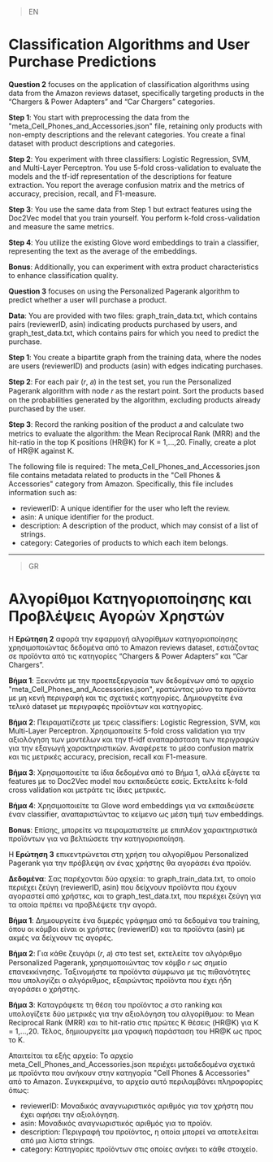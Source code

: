 >EN
# Classification Algorithms and User Purchase Predictions

**Question 2** focuses on the application of classification algorithms using data from the Amazon reviews dataset, specifically targeting products in the “Chargers & Power Adapters” and “Car Chargers” categories.

**Step 1**: You start with preprocessing the data from the "meta_Cell_Phones_and_Accessories.json" file, retaining only products with non-empty descriptions and the relevant categories. You create a final dataset with product descriptions and categories.

**Step 2**: You experiment with three classifiers: Logistic Regression, SVM, and Multi-Layer Perceptron. You use 5-fold cross-validation to evaluate the models and the tf-idf representation of the descriptions for feature extraction. You report the average confusion matrix and the metrics of accuracy, precision, recall, and F1-measure.

**Step 3**: You use the same data from Step 1 but extract features using the Doc2Vec model that you train yourself. You perform k-fold cross-validation and measure the same metrics.

**Step 4**: You utilize the existing Glove word embeddings to train a classifier, representing the text as the average of the embeddings.

**Bonus**: Additionally, you can experiment with extra product characteristics to enhance classification quality.


**Question 3** focuses on using the Personalized Pagerank algorithm to predict whether a user will purchase a product.

**Data**: You are provided with two files: graph_train_data.txt, which contains pairs (reviewerID, asin) indicating products purchased by users, and graph_test_data.txt, which contains pairs for which you need to predict the purchase.

**Step 1**: You create a bipartite graph from the training data, where the nodes are users (reviewerID) and products (asin) with edges indicating purchases.

**Step 2**: For each pair (𝑟, 𝑎) in the test set, you run the Personalized Pagerank algorithm with node 𝑟 as the restart point. Sort the products based on the probabilities generated by the algorithm, excluding products already purchased by the user.

**Step 3**: Record the ranking position of the product 𝑎 and calculate two metrics to evaluate the algorithm: the Mean Reciprocal Rank (MRR) and the hit-ratio in the top K positions (HR@K) for K = 1,…,20. Finally, create a plot of HR@K against K.

The following file is required:
The meta_Cell_Phones_and_Accessories.json file contains metadata related to products in the "Cell Phones & Accessories" category from Amazon. Specifically, this file includes information such as:
* reviewerID: A unique identifier for the user who left the review.
* asin: A unique identifier for the product.
* description: A description of the product, which may consist of a list of strings.
* category: Categories of products to which each item belongs.

---
>GR
# Αλγορίθμοι Κατηγοριοποίησης και Προβλέψεις Αγορών Χρηστών

Η **Ερώτηση 2** αφορά την εφαρμογή αλγορίθμων κατηγοριοποίησης χρησιμοποιώντας δεδομένα από το Amazon reviews dataset, εστιάζοντας σε προϊόντα από τις κατηγορίες “Chargers & Power Adapters” και “Car Chargers”.

**Βήμα 1**: Ξεκινάτε με την προεπεξεργασία των δεδομένων από το αρχείο "meta_Cell_Phones_and_Accessories.json", κρατώντας μόνο τα προϊόντα με μη κενή περιγραφή και τις σχετικές κατηγορίες. Δημιουργείτε ένα τελικό dataset με περιγραφές προϊόντων και κατηγορίες.

**Βήμα 2**: Πειραματίζεστε με τρεις classifiers: Logistic Regression, SVM, και Multi-Layer Perceptron. Χρησιμοποιείτε 5-fold cross validation για την αξιολόγηση των μοντέλων και την tf-idf αναπαράσταση των περιγραφών για την εξαγωγή χαρακτηριστικών. Αναφέρετε το μέσο confusion matrix και τις μετρικές accuracy, precision, recall και F1-measure.

**Βήμα 3**: Χρησιμοποιείτε τα ίδια δεδομένα από το Βήμα 1, αλλά εξάγετε τα features με το Doc2Vec model που εκπαιδεύετε εσείς. Εκτελείτε k-fold cross validation και μετράτε τις ίδιες μετρικές.

**Βήμα 4**: Χρησιμοποιείτε τα Glove word embeddings για να εκπαιδεύσετε έναν classifier, αναπαριστώντας το κείμενο ως μέση τιμή των embeddings.

**Bonus**: Επίσης, μπορείτε να πειραματιστείτε με επιπλέον χαρακτηριστικά προϊόντων για να βελτιώσετε την κατηγοριοποίηση.


Η **Ερώτηση 3** επικεντρώνεται στη χρήση του αλγορίθμου Personalized Pagerank για την πρόβλεψη αν ένας χρήστης θα αγοράσει ένα προϊόν.

**Δεδομένα**: Σας παρέχονται δύο αρχεία: το graph_train_data.txt, το οποίο περιέχει ζεύγη (reviewerID, asin) που δείχνουν προϊόντα που έχουν αγοραστεί από χρήστες, και το graph_test_data.txt, που περιέχει ζεύγη για τα οποία πρέπει να προβλέψετε την αγορά.

**Βήμα 1**: Δημιουργείτε ένα διμερές γράφημα από τα δεδομένα του training, όπου οι κόμβοι είναι οι χρήστες (reviewerID) και τα προϊόντα (asin) με ακμές να δείχνουν τις αγορές.

**Βήμα 2**: Για κάθε ζευγάρι (𝑟, 𝑎) στο test set, εκτελείτε τον αλγόριθμο Personalized Pagerank, χρησιμοποιώντας τον κόμβο 𝑟 ως σημείο επανεκκίνησης. Ταξινομήστε τα προϊόντα σύμφωνα με τις πιθανότητες που υπολογίζει ο αλγόριθμος, εξαιρώντας προϊόντα που έχει ήδη αγοράσει ο χρήστης.

**Βήμα 3**: Καταγράφετε τη θέση του προϊόντος 𝑎 στο ranking και υπολογίζετε δύο μετρικές για την αξιολόγηση του αλγορίθμου: το Mean Reciprocal Rank (MRR) και το hit-ratio στις πρώτες K θέσεις (HR@K) για K = 1,…,20. Τέλος, δημιουργείτε μια γραφική παράσταση του HR@K ως προς το K.

Απαιτείται τα εξής αρχείο:
Το αρχείο meta_Cell_Phones_and_Accessories.json περιέχει μεταδεδομένα σχετικά με προϊόντα που ανήκουν στην κατηγορία "Cell Phones & Accessories" από το Amazon. Συγκεκριμένα, το αρχείο αυτό περιλαμβάνει πληροφορίες όπως:
* reviewerID: Μοναδικός αναγνωριστικός αριθμός για τον χρήστη που έχει αφήσει την αξιολόγηση.
* asin: Μοναδικός αναγνωριστικός αριθμός για το προϊόν.
* description: Περιγραφή του προϊόντος, η οποία μπορεί να αποτελείται από μια λίστα strings.
* category: Κατηγορίες προϊόντων στις οποίες ανήκει το κάθε στοιχείο.
